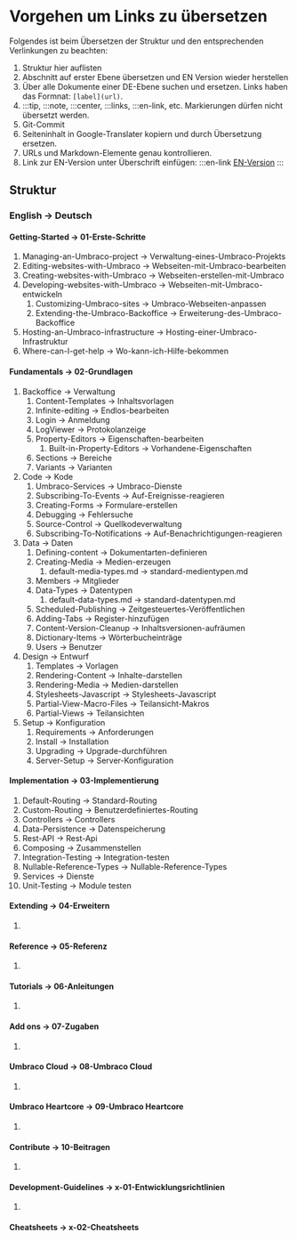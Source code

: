 # Vorgehen um Links zu übersetzen
Folgendes ist beim Übersetzen der Struktur und den entsprechenden Verlinkungen zu beachten:

1. Struktur hier auflisten
2. Abschnitt auf erster Ebene übersetzen und EN Version wieder herstellen
3. Über alle Dokumente einer DE-Ebene suchen und ersetzen. Links haben das Formnat: `[label](url)`.
4. :::tip, :::note, :::center, :::links, :::en-link, etc. Markierungen dürfen nicht übersetzt werden.
5. Git-Commit
6. Seiteninhalt in Google-Translater kopiern und durch Übersetzung ersetzen.
7. URLs und Markdown-Elemente genau kontrollieren.
8. Link zur EN-Version unter Überschrift einfügen: :::en-link [EN-Version](.../index.md) :::

## Struktur
### English -> Deutsch

#### Getting-Started -> 01-Erste-Schritte
1. Managing-an-Umbraco-project -> Verwaltung-eines-Umbraco-Projekts
2. Editing-websites-with-Umbraco -> Webseiten-mit-Umbraco-bearbeiten
3. Creating-websites-with-Umbraco -> Webseiten-erstellen-mit-Umbraco
4. Developing-websites-with-Umbraco -> Webseiten-mit-Umbraco-entwickeln
    1. Customizing-Umbraco-sites -> Umbraco-Webseiten-anpassen
    2. Extending-the-Umbraco-Backoffice -> Erweiterung-des-Umbraco-Backoffice
5. Hosting-an-Umbraco-infrastructure -> Hosting-einer-Umbraco-Infrastruktur
6. Where-can-I-get-help -> Wo-kann-ich-Hilfe-bekommen
#### Fundamentals -> 02-Grundlagen
1. Backoffice -> Verwaltung
    1. Content-Templates -> Inhaltsvorlagen
    2. Infinite-editing -> Endlos-bearbeiten
    3. Login -> Anmeldung
    4. LogViewer -> Protokolanzeige
    5. Property-Editors -> Eigenschaften-bearbeiten
        1. Built-in-Property-Editors -> Vorhandene-Eigenschaften
    6. Sections -> Bereiche
    7. Variants -> Varianten
2. Code -> Kode
    1. Umbraco-Services -> Umbraco-Dienste
    2. Subscribing-To-Events -> Auf-Ereignisse-reagieren
    3. Creating-Forms -> Formulare-erstellen
    4. Debugging -> Fehlersuche
    5. Source-Control -> Quellkodeverwaltung
    6. Subscribing-To-Notifications -> Auf-Benachrichtigungen-reagieren
3. Data -> Daten
    1. Defining-content -> Dokumentarten-definieren 
    2. Creating-Media -> Medien-erzeugen
        1. default-media-types.md -> standard-medientypen.md
    3. Members -> Mitglieder
    4. Data-Types -> Datentypen
        1. default-data-types.md -> standard-datentypen.md
    5. Scheduled-Publishing -> Zeitgesteuertes-Veröffentlichen
    6. Adding-Tabs -> Register-hinzufügen
    7. Content-Version-Cleanup -> Inhaltsversionen-aufräumen
    8. Dictionary-Items -> Wörterbucheinträge
    9. Users -> Benutzer
4. Design -> Entwurf
    1. Templates -> Vorlagen
    2. Rendering-Content -> Inhalte-darstellen
    3. Rendering-Media -> Medien-darstellen
    4. Stylesheets-Javascript -> Stylesheets-Javascript
    5. Partial-View-Macro-Files -> Teilansicht-Makros
    6. Partial-Views -> Teilansichten
5. Setup -> Konfiguration
    1. Requirements -> Anforderungen
    2. Install -> Installation
    3. Upgrading -> Upgrade-durchführen
    4. Server-Setup -> Server-Konfiguration

#### Implementation -> 03-Implementierung
1. Default-Routing -> Standard-Routing
2. Custom-Routing -> Benutzerdefiniertes-Routing
3. Controllers -> Controllers
4. Data-Persistence -> Datenspeicherung
5. Rest-API -> Rest-Api
6. Composing -> Zusammenstellen
7. Integration-Testing -> Integration-testen
8. Nullable-Reference-Types -> Nullable-Reference-Types
9. Services -> Dienste
10. Unit-Testing -> Module testen
#### Extending -> 04-Erweitern
1. 
#### Reference -> 05-Referenz
1. 
#### Tutorials -> 06-Anleitungen
1. 
#### Add ons -> 07-Zugaben
1. 
#### Umbraco Cloud -> 08-Umbraco Cloud
1. 
#### Umbraco Heartcore -> 09-Umbraco Heartcore
1. 
#### Contribute -> 10-Beitragen
1. 
#### Development-Guidelines -> x-01-Entwicklungsrichtlinien
1. 
#### Cheatsheets -> x-02-Cheatsheets